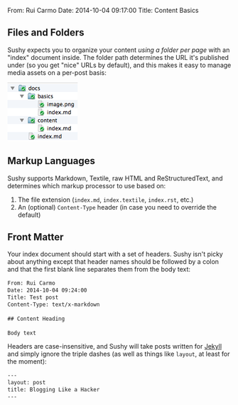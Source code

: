 From: Rui Carmo
Date: 2014-10-04 09:17:00
Title: Content Basics

## Files and Folders

Sushy expects you to organize your content _using a folder per page_ with an "index" document inside. The folder path determines the URL it's published under (so you get "nice" URLs by default), and this makes it easy to manage media assets on a per-post basis:

![Folders](image.png)


## Markup Languages

Sushy supports Markdown, Textile, raw HTML and ReStructuredText, and determines which markup processor to use based on:

1. The file extension (`index.md`, `index.textile`, `index.rst`, etc.)
2. An (optional) `Content-Type` header (in case you need to override the default)


## Front Matter

Your index document should start with a set of headers. Sushy isn't picky about anything except that header names should be followed by a colon and that the first blank line separates them from the body text:

```text
From: Rui Carmo
Date: 2014-10-04 09:24:00
Title: Test post
Content-Type: text/x-markdown

## Content Heading

Body text
```

Headers are case-insensitive, and Sushy will take posts written for [Jekyll][j] and simply ignore the triple dashes (as well as things like `layout`, at least for the moment):

```text
---
layout: post
title: Blogging Like a Hacker
---
```

[j]: http://jekyllrb.com
